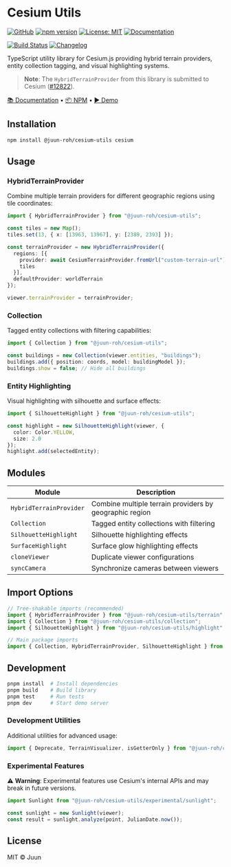 # Cesium Utils

[![GitHub](https://img.shields.io/badge/GitHub-%23121011.svg?logo=github&logoColor=white)](https://github.com/juunie-roh/cesium-utils)
[![npm version](https://img.shields.io/npm/v/@juun-roh/cesium-utils.svg?logo=npm&logoColor=fff&color=CB3837)](https://www.npmjs.com/package/@juun-roh/cesium-utils)
[![License: MIT](https://img.shields.io/badge/License-MIT-yellow.svg?logo=opensourceinitiative&logoColor=fff)](https://opensource.org/licenses/MIT)
[![Documentation](https://img.shields.io/badge/docs-typedoc-blue?logo=typescript&logoColor=fff&color=3178C6)](https://juunie-roh.github.io/cesium-utils/)

[![Build Status](https://img.shields.io/github/actions/workflow/status/juunie-roh/cesium-utils/release-and-publish.yml?logo=githubactions&logoColor=fff)](https://github.com/juunie-roh/cesium-utils/actions)
[![Changelog](https://img.shields.io/badge/changelog-releases-blue?logo=git&logoColor=fff&color=green)](https://github.com/juunie-roh/cesium-utils/releases)

TypeScript utility library for Cesium.js providing hybrid terrain providers, entity collection tagging, and visual highlighting systems.

> **Note**: The `HybridTerrainProvider` from this library is submitted to Cesium ([#12822](https://github.com/CesiumGS/cesium/pull/12822)).

[📚 Documentation](https://juunie-roh.github.io/cesium-utils/) • [📦 NPM](https://www.npmjs.com/package/@juun-roh/cesium-utils) • [▶️ Demo](https://juun.vercel.app/cesium-utils)

## Installation

```bash
npm install @juun-roh/cesium-utils cesium
```

## Usage

### HybridTerrainProvider

Combine multiple terrain providers for different geographic regions using tile coordinates:

```typescript
import { HybridTerrainProvider } from "@juun-roh/cesium-utils";

const tiles = new Map();
tiles.set(13, { x: [13963, 13967], y: [2389, 2393] });

const terrainProvider = new HybridTerrainProvider({
  regions: [{
    provider: await CesiumTerrainProvider.fromUrl("custom-terrain-url"),
    tiles
  }],
  defaultProvider: worldTerrain
});

viewer.terrainProvider = terrainProvider;
```

### Collection

Tagged entity collections with filtering capabilities:

```typescript
import { Collection } from "@juun-roh/cesium-utils";

const buildings = new Collection(viewer.entities, "buildings");
buildings.add({ position: coords, model: buildingModel });
buildings.show = false; // Hide all buildings
```

### Entity Highlighting

Visual highlighting with silhouette and surface effects:

```typescript
import { SilhouetteHighlight } from "@juun-roh/cesium-utils";

const highlight = new SilhouetteHighlight(viewer, {
  color: Color.YELLOW,
  size: 2.0
});
highlight.add(selectedEntity);
```

## Modules

| Module | Description |
|--------|-------------|
| `HybridTerrainProvider` | Combine multiple terrain providers by geographic region |
| `Collection` | Tagged entity collections with filtering |
| `SilhouetteHighlight` | Silhouette highlighting effects |
| `SurfaceHighlight` | Surface glow highlighting effects |
| `cloneViewer` | Duplicate viewer configurations |
| `syncCamera` | Synchronize cameras between viewers |

## Import Options

```typescript
// Tree-shakable imports (recommended)
import { HybridTerrainProvider } from "@juun-roh/cesium-utils/terrain";
import { Collection } from "@juun-roh/cesium-utils/collection";
import { SilhouetteHighlight } from "@juun-roh/cesium-utils/highlight";

// Main package imports
import { Collection, HybridTerrainProvider, SilhouetteHighlight } from "@juun-roh/cesium-utils";
```

## Development

```bash
pnpm install  # Install dependencies
pnpm build    # Build library
pnpm test     # Run tests
pnpm dev      # Start demo server
```

### Development Utilities

Additional utilities for advanced usage:

```typescript
import { Deprecate, TerrainVisualizer, isGetterOnly } from "@juun-roh/cesium-utils/dev";
```

### Experimental Features

⚠️ **Warning**: Experimental features use Cesium's internal APIs and may break in future versions.

```typescript
import Sunlight from "@juun-roh/cesium-utils/experimental/sunlight";

const sunlight = new Sunlight(viewer);
const result = sunlight.analyze(point, JulianDate.now());
```

## License

MIT © Juun
